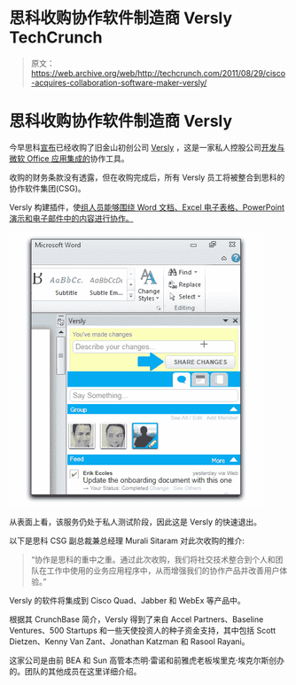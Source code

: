 # 思科收购协作软件制造商 Versly TechCrunch

> 原文：<https://web.archive.org/web/http://techcrunch.com/2011/08/29/cisco-acquires-collaboration-software-maker-versly/>

# 思科收购协作软件制造商 Versly

今早思科[宣布](https://web.archive.org/web/20230203131658/http://newsroom.cisco.com/press-release-content?type=webcontent&articleId=464637)已经收购了旧金山初创公司 [Versly](https://web.archive.org/web/20230203131658/http://www.crunchbase.com/company/versly) ，这是一家私人控股公司[开发与微软 Office 应用集成的](https://web.archive.org/web/20230203131658/http://www.versly.com/)协作工具。

收购的财务条款没有透露，但在收购完成后，所有 Versly 员工将被整合到思科的协作软件集团(CSG)。

Versly 构建插件，使[组人员能够围绕 Word 文档、Excel 电子表格、PowerPoint 演示和电子邮件中的内容进行协作。](https://web.archive.org/web/20230203131658/http://support.versly.com/entries/20230961-getting-started-with-versly)

![](img/1ed021a3a51139b572fb47f17c3107b4.png)

从表面上看，该服务仍处于私人测试阶段，因此这是 Versly 的快速退出。

以下是思科 CSG 副总裁兼总经理 Murali Sitaram 对此次收购的推介:

> “协作是思科的重中之重。通过此次收购，我们将社交技术整合到个人和团队在工作中使用的业务应用程序中，从而增强我们的协作产品并改善用户体验。”

Versly 的软件将集成到 Cisco Quad、Jabber 和 WebEx 等产品中。

根据其 CrunchBase 简介，Versly 得到了来自 Accel Partners、Baseline Ventures、500 Startups 和一些天使投资人的种子资金支持，其中包括 Scott Dietzen、Kenny Van Zant、Jonathan Katzman 和 Rasool Rayani。

这家公司是由前 BEA 和 Sun 高管本杰明·雷诺和前雅虎老板埃里克·埃克尔斯创办的。团队的其他成员在这里详细介绍。